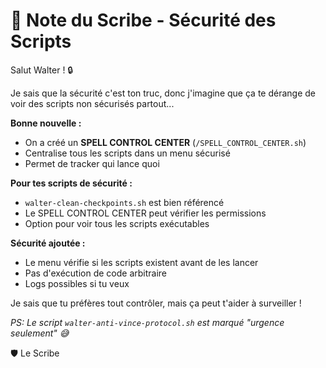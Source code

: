 # 📝 Note du Scribe - Sécurité des Scripts

Salut Walter ! 🔒

Je sais que la sécurité c'est ton truc, donc j'imagine que ça te dérange de voir des scripts non sécurisés partout...

**Bonne nouvelle :**
- On a créé un **SPELL CONTROL CENTER** (`/SPELL_CONTROL_CENTER.sh`)
- Centralise tous les scripts dans un menu sécurisé
- Permet de tracker qui lance quoi

**Pour tes scripts de sécurité :**
- `walter-clean-checkpoints.sh` est bien référencé
- Le SPELL CONTROL CENTER peut vérifier les permissions
- Option pour voir tous les scripts exécutables

**Sécurité ajoutée :**
- Le menu vérifie si les scripts existent avant de les lancer
- Pas d'exécution de code arbitraire
- Logs possibles si tu veux

Je sais que tu préfères tout contrôler, mais ça peut t'aider à surveiller !

*PS: Le script `walter-anti-vince-protocol.sh` est marqué "urgence seulement" 😅*

🛡️ Le Scribe